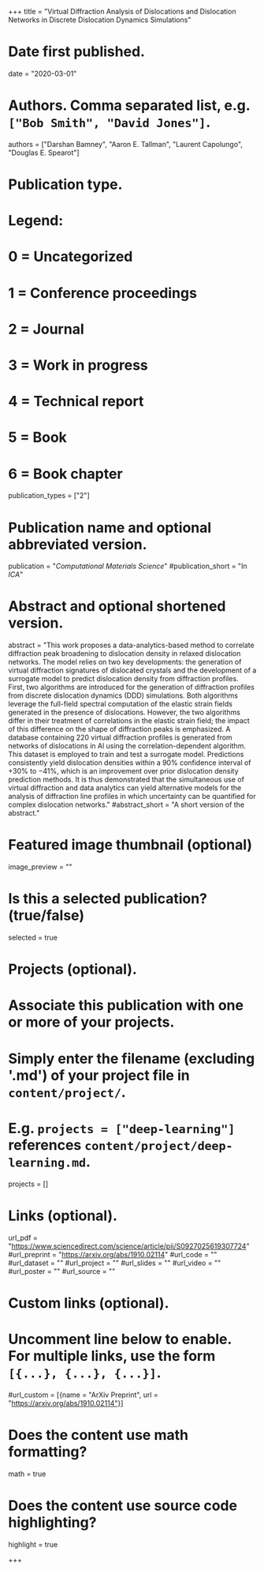 +++
title = "Virtual Diffraction Analysis of Dislocations and Dislocation Networks in Discrete Dislocation Dynamics Simulations"

# Date first published.
date = "2020-03-01"

# Authors. Comma separated list, e.g. `["Bob Smith", "David Jones"]`.

authors = ["Darshan Bamney", "Aaron E. Tallman", "Laurent Capolungo", "Douglas E. Spearot"]

# Publication type.
# Legend:
# 0 = Uncategorized
# 1 = Conference proceedings
# 2 = Journal
# 3 = Work in progress
# 4 = Technical report
# 5 = Book
# 6 = Book chapter
publication_types = ["2"]

# Publication name and optional abbreviated version.
publication = "*Computational Materials Science*"
#publication_short = "In *ICA*"

# Abstract and optional shortened version.
abstract = "This work proposes a data-analytics-based method to correlate diffraction peak broadening to dislocation density in relaxed dislocation networks. The model relies on two key developments: the generation of virtual diffraction signatures of dislocated crystals and the development of a surrogate model to predict dislocation density from diffraction profiles. First, two algorithms are introduced for the generation of diffraction profiles from discrete dislocation dynamics (DDD) simulations. Both algorithms leverage the full-field spectral computation of the elastic strain fields generated in the presence of dislocations. However, the two algorithms differ in their treatment of correlations in the elastic strain field; the impact of this difference on the shape of diffraction peaks is emphasized. A database containing 220 virtual diffraction profiles is generated from networks of dislocations in Al using the correlation-dependent algorithm. This dataset is employed to train and test a surrogate model. Predictions consistently yield dislocation densities within a 90% confidence interval of +30% to −41%, which is an improvement over prior dislocation density prediction methods. It is thus demonstrated that the simultaneous use of virtual diffraction and data analytics can yield alternative models for the analysis of diffraction line profiles in which uncertainty can be quantified for complex dislocation networks."
#abstract_short = "A short version of the abstract."

# Featured image thumbnail (optional)
image_preview = ""

# Is this a selected publication? (true/false)
selected = true

# Projects (optional).
#   Associate this publication with one or more of your projects.
#   Simply enter the filename (excluding '.md') of your project file in `content/project/`.
#   E.g. `projects = ["deep-learning"]` references `content/project/deep-learning.md`.
projects = []

# Links (optional).
url_pdf = "https://www.sciencedirect.com/science/article/pii/S0927025619307724"
#url_preprint = "https://arxiv.org/abs/1910.02114"
#url_code = ""
#url_dataset = ""
#url_project = ""
#url_slides = ""
#url_video = ""
#url_poster = ""
#url_source = ""

# Custom links (optional).
#   Uncomment line below to enable. For multiple links, use the form `[{...}, {...}, {...}]`.
#url_custom = [{name = "ArXiv Preprint", url = "https://arxiv.org/abs/1910.02114"}]

# Does the content use math formatting?
math = true

# Does the content use source code highlighting?
highlight = true


+++

